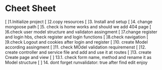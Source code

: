 # Cheet Sheet


[ ]1.Initialize project
[ ]2.copy resources
[ ]3. Install and setup 
[ ]4. change mongoose path
[ ]5. check is home works and should we add 404 page
[ ]6.check user model structure and validaton  assingment
[ ]7.change register and login hbs, check register and login functions
[ ]8.check navigation
[ ]9.check Logout and cookies after login and register
[ ]10. create Model according assingment 
[ ]11. check MOdel validation requiremenst
[ ]12. create controller and service file and add and use it at routes
[ ]13. create Create page and view 
[ ]    13.1. check form name, method and rename it as Model structure
[ ] 14. dont forget runvalidator: true after find edit 
 enjoy

